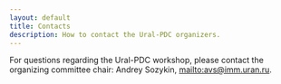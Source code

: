 ```yaml
---
layout: default
title: Contacts
description: How to contact the Ural-PDC organizers.
---
```


For questions regarding the Ural-PDC workshop, please contact the organizing committee chair: Andrey Sozykin, <mailto:avs@imm.uran.ru>.
